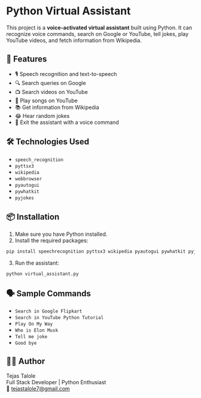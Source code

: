 # Python Virtual Assistant

This project is a **voice-activated virtual assistant** built using Python. It can recognize voice commands, search on Google or YouTube, tell jokes, play YouTube videos, and fetch information from Wikipedia.

## 🚀 Features

- 🎙️ Speech recognition and text-to-speech
- 🔍 Search queries on Google
- 📺 Search videos on YouTube
- 🎵 Play songs on YouTube
- 📚 Get information from Wikipedia
- 😂 Hear random jokes
- 👋 Exit the assistant with a voice command

## 🛠️ Technologies Used

- `speech_recognition`
- `pyttsx3`
- `wikipedia`
- `webbrowser`
- `pyautogui`
- `pywhatkit`
- `pyjokes`

## 📦 Installation

1. Make sure you have Python installed.
2. Install the required packages:

```bash
pip install speechrecognition pyttsx3 wikipedia pyautogui pywhatkit pyjokes pyaudio
```

3. Run the assistant:
```bash
python virtual_assistant.py
```

## 🗣️ Sample Commands

- `Search in Google Flipkart`
- `Search in YouTube Python Tutorial`
- `Play On My Way`
- `Who is Elon Musk`
- `Tell me joke`
- `Good bye`

## 🧑‍💻 Author
Tejas Talole <br>
Full Stack Developer | Python Enthusiast <br>
📧 tejastalole7@gmail.com
